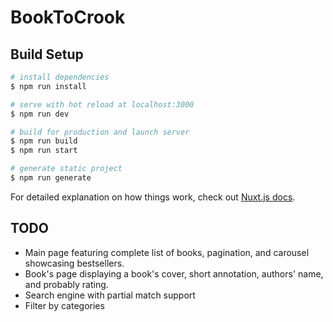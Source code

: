 # BookToCrook

> 

## Build Setup

``` bash
# install dependencies
$ npm run install

# serve with hot reload at localhost:3000
$ npm run dev

# build for production and launch server
$ npm run build
$ npm run start

# generate static project
$ npm run generate
```

For detailed explanation on how things work, check out [Nuxt.js docs](https://nuxtjs.org).


## TODO
- Main page featuring complete list of books, pagination, and carousel showcasing bestsellers.
- Book's page displaying a book's cover, short annotation, authors' name, and probably rating.
- Search engine with partial match support
- Filter by categories